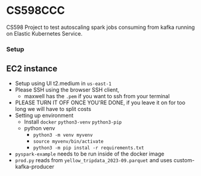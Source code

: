 # CS598CCC
CS598 Project to test autoscaling spark jobs consuming from kafka running on Elastic Kubernetes Service. 


### Setup
## EC2 instance
* Setup using UI t2.medium in `us-east-1`
* Please SSH using the browser SSH client, 
  * maxwell has the `.pem` if you want to ssh from your terminal
* PLEASE TURN IT OFF ONCE YOU'RE DONE, if you leave it on for too long we will have to split costs
* Setting up environment
  * Install `docker` `python3-venv` `python3-pip`
  * python venv
    * `python3 -m venv myvenv`
    * `source myvenv/bin/activate`
    * `python3 -m pip instal -r requirements.txt`
* `pyspark-example` needs to be run inside of the docker image
* `prod.py` reads from `yellow_tripdata_2023-09.parquet` and uses custom-kafka-producer